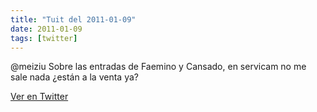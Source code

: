 ```yaml
---
title: "Tuit del 2011-01-09"
date: 2011-01-09
tags: [twitter]
---
```


@meiziu Sobre las entradas de Faemino y Cansado, en servicam no me sale nada ¿están a la venta ya?



[Ver en Twitter](https://twitter.com/i/web/status/24143294124531712)
